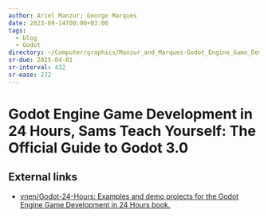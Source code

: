 ```yaml
---
author: Ariel Manzur; George Marques
date: 2023-09-14T00:00+03:00
tags:
  - blog
  - Godot
directory: ~/Computer/graphics/Manzur_and_Marques-Godot_Engine_Game_Development/
sr-due: 2025-04-01
sr-interval: 432
sr-ease: 272
---
```


# Godot Engine Game Development in 24 Hours, Sams Teach Yourself: The Official Guide to Godot 3.0

## External links

- [vnen/Godot-24-Hours: Examples and demo projects for the Godot Engine
Game Development in 24 Hours book.](https://github.com/vnen/Godot-24-Hours)
